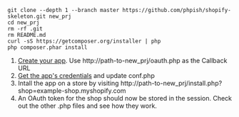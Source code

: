 ```
git clone --depth 1 --branch master https://github.com/phpish/shopify-skeleton.git new_prj
cd new_prj
rm -rf .git
rm README.md
curl -sS https://getcomposer.org/installer | php
php composer.phar install
```

1. [Create your app](http://docs.shopify.com/api/introduction/getting-started#create-app). Use http://path-to-new_prj/oauth.php as the Callback URL
2. [Get the app's credentials](http://docs.shopify.com/api/authentication/oauth#get-the-client-redentials) and update conf.php
3. Intall the app on a store by visiting http://path-to-new_prj/install.php?shop=example-shop.myshopify.com
4. An OAuth token for the shop should now be stored in the session. Check out the other .php files and see how they work.